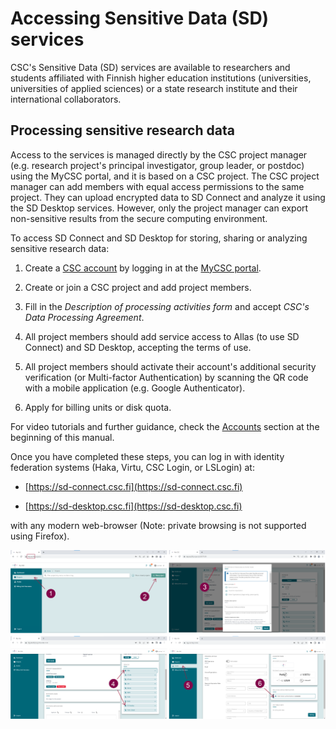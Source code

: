 [//]: <> (Haven't touched the text yet.)
# Accessing Sensitive Data (SD) services 
  
CSC's Sensitive Data (SD) services are available to researchers and students affiliated with Finnish higher education institutions (universities, universities of applied sciences) or a state research institute and their international collaborators.
## Processing sensitive research data

Access to the services is managed directly by the CSC project manager (e.g. research project's principal investigator, group leader, or postdoc) using the MyCSC portal, and it is based on a CSC project. The CSC project manager can add members with equal access permissions to the same project. They can upload encrypted data to SD Connect and analyze it using the SD Desktop services. However, only the project manager can export non-sensitive results from the secure computing environment. 

To access SD Connect and SD Desktop for storing, sharing or analyzing sensitive research data:

1. Create a [CSC account](../../accounts/how-to-create-new-user-account.md) by logging in at the [MyCSC portal](https://my.csc.fi).

2. Create or join a CSC project and add project members.

3. Fill in the _Description of processing activities form_ and accept _CSC's Data Processing Agreement_.  

4. All project members should add service access to Allas (to use SD Connect) and SD Desktop, accepting the terms of use. 

5. All project members should activate their account's additional security verification (or Multi-factor Authentication) by scanning the QR code with a mobile application (e.g. Google Authenticator).

6. Apply for billing units or disk quota.


For video tutorials and further guidance, check the [Accounts](../../accounts/index.md) section at the beginning of this manual.

Once you have completed these steps, you can log in with identity federation systems (Haka, Virtu, CSC Login, or LSLogin) at:

* [https://sd-connect.csc.fi](https://sd-connect.csc.fi) 	 
  
* [https://sd-desktop.csc.fi](https://sd-desktop.csc.fi)	 
  

with any modern web-browser (Note: private browsing is not supported using Firefox).

[![Project](images/connect/reasearchdata.png)](images/connect/reasearchdata.png)